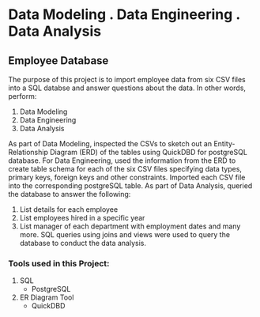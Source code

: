 # Data Modeling . Data Engineering . Data Analysis

## Employee Database
The purpose of this project is to import employee data from six CSV files into a SQL databse and answer questions about the data. In other words, perform:
  1. Data Modeling 
  2. Data Engineering
  3. Data Analysis

As part of Data Modeling, inspected the CSVs to sketch out an Entity-Relationship Diagram (ERD) of the tables using QuickDBD for postgreSQL database.
For Data Engineering, used the information from the ERD to create table schema for each of the six CSV files specifying data types, primary keys, foreign keys and other constraints. Imported each CSV file into the corresponding postgreSQL table. As part of Data Analysis, queried the database to answer the following:
  1. List details for each employee
  2. List employees hired in a specific year 
  3. List manager of each department with employment dates 
 and many more. SQL queries using joins and views were used to query the database to conduct the data analysis.  

### Tools used in this Project:
  1. SQL 
       * PostgreSQL
  2. ER Diagram Tool
       * QuickDBD 
